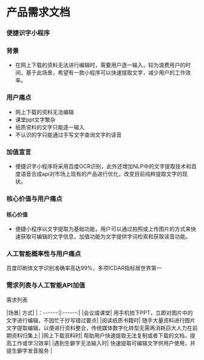 # 产品需求文档
### 便捷识字小程序
### 背景
* 在网上下载的资料无法进行编辑时，需要用户逐一输入，较为浪费用户的时间，基于此场景，希望有一款小程序可以快速提取文字，减少用户的工作效率。

### 用户痛点
* 网上下载的资料无法编辑
* 课堂ppt文字繁杂
* 纸质资料的文字只能逐一输入
* 不认识的字只能通过手写文字查询文字的读音

### 加值宣言
* 便捷识字小程序将采用百度OCR识别，此外还增加NLP中的文字提取技术和百度语音合成api对市场上现有的产品进行优化，改变目前纯粹提取文字的现状。

### 核心价值与用户痛点
#### 核心价值
* 便捷小程序以文字提取为基础功能，用户可以通过拍照或上传图片的方式来快速获取可编辑的文字信息，加值功能为文字提供字词检索和获取读音功能。

### 人工智能概率性与用户痛点
百度印刷体文字识别准确率高达99%，多项ICDAR指标居世界第一

### 需求列表与人工智能API加值
需求列表

|场景|	方式|
|：------:|:------:|
|会议或课堂|	用手机拍下PPT，立即对图片中的文字进行编辑，不因忙于抄写错过要点|
|阅读纸质书籍时|	随手大量资料进行图片文字提取编辑，以便进行资料整合，传统媒体数字化转型无需再消耗巨大人力在前期资料归集上|
|网上下载资料时|	帮助用户快速提取无法复制或者下载的文档，提高工作或学习效率|
|遇到生僻字无法输入时|	快速提取可编辑文字供用户使用，并提生僻字发音服务 |
